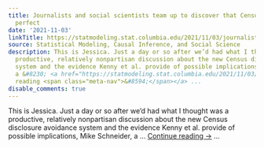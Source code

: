 ```yaml
---
title: Journalists and social scientists team up to discover that Census data is not
  perfect
date: '2021-11-03'
linkTitle: https://statmodeling.stat.columbia.edu/2021/11/03/journalists-and-social-scientists-team-up-to-discover-that-census-data-is-not-perfect/
source: Statistical Modeling, Causal Inference, and Social Science
description: This is Jessica. Just a day or so after we’d had what I thought was a
  productive, relatively nonpartisan discussion about the new Census disclosure avoidance
  system and the evidence Kenny et al. provide of possible implications, Mike Schneider,
  a &#8230; <a href="https://statmodeling.stat.columbia.edu/2021/11/03/journalists-and-social-scientists-team-up-to-discover-that-census-data-is-not-perfect/">Continue
  reading <span class="meta-nav">&#8594;</span></a> ...
disable_comments: true
---
```

This is Jessica. Just a day or so after we’d had what I thought was a productive, relatively nonpartisan discussion about the new Census disclosure avoidance system and the evidence Kenny et al. provide of possible implications, Mike Schneider, a &#8230; <a href="https://statmodeling.stat.columbia.edu/2021/11/03/journalists-and-social-scientists-team-up-to-discover-that-census-data-is-not-perfect/">Continue reading <span class="meta-nav">&#8594;</span></a> ...